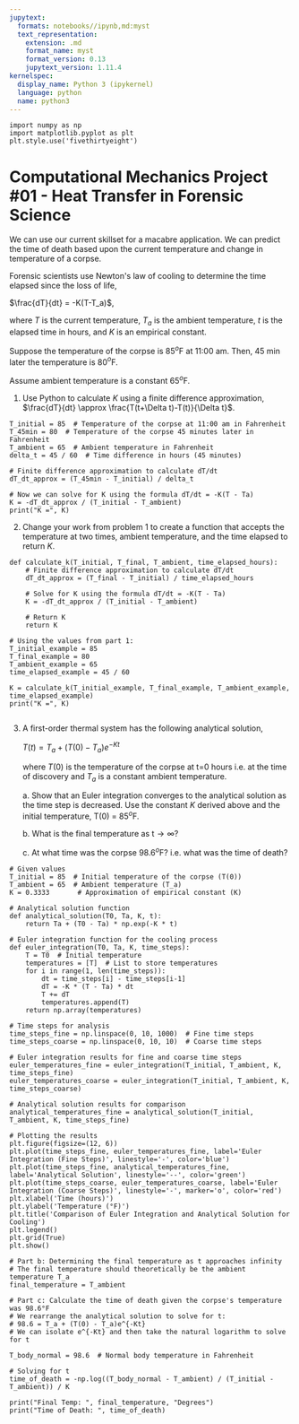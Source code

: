 ```yaml
---
jupytext:
  formats: notebooks//ipynb,md:myst
  text_representation:
    extension: .md
    format_name: myst
    format_version: 0.13
    jupytext_version: 1.11.4
kernelspec:
  display_name: Python 3 (ipykernel)
  language: python
  name: python3
---
```


```{code-cell} ipython3
import numpy as np
import matplotlib.pyplot as plt
plt.style.use('fivethirtyeight')
```

# Computational Mechanics Project #01 - Heat Transfer in Forensic Science

We can use our current skillset for a macabre application. We can predict the time of death based upon the current temperature and change in temperature of a corpse. 

Forensic scientists use Newton's law of cooling to determine the time elapsed since the loss of life, 

$\frac{dT}{dt} = -K(T-T_a)$,

where $T$ is the current temperature, $T_a$ is the ambient temperature, $t$ is the elapsed time in hours, and $K$ is an empirical constant. 

Suppose the temperature of the corpse is 85$^o$F at 11:00 am. Then, 45
min later the temperature is 80$^{o}$F. 

Assume ambient temperature is a constant 65$^{o}$F.

1. Use Python to calculate $K$ using a finite difference approximation, $\frac{dT}{dt} \approx \frac{T(t+\Delta t)-T(t)}{\Delta t}$.

```{code-cell} ipython3
T_initial = 85  # Temperature of the corpse at 11:00 am in Fahrenheit
T_45min = 80  # Temperature of the corpse 45 minutes later in Fahrenheit
T_ambient = 65  # Ambient temperature in Fahrenheit
delta_t = 45 / 60  # Time difference in hours (45 minutes)

# Finite difference approximation to calculate dT/dt
dT_dt_approx = (T_45min - T_initial) / delta_t

# Now we can solve for K using the formula dT/dt = -K(T - Ta)
K = -dT_dt_approx / (T_initial - T_ambient)
print("K =", K)
```

2. Change your work from problem 1 to create a function that accepts the temperature at two times, ambient temperature, and the time elapsed to return $K$.

```{code-cell} ipython3
def calculate_k(T_initial, T_final, T_ambient, time_elapsed_hours):
    # Finite difference approximation to calculate dT/dt
    dT_dt_approx = (T_final - T_initial) / time_elapsed_hours

    # Solve for K using the formula dT/dt = -K(T - Ta)
    K = -dT_dt_approx / (T_initial - T_ambient)
    
    # Return K
    return K

# Using the values from part 1:
T_initial_example = 85 
T_final_example = 80 
T_ambient_example = 65  
time_elapsed_example = 45 / 60  

K = calculate_k(T_initial_example, T_final_example, T_ambient_example, time_elapsed_example)
print("K =", K)
```

```{code-cell} ipython3

```

3. A first-order thermal system has the following analytical solution, 

    $T(t) =T_a+(T(0)-T_a)e^{-Kt}$

    where $T(0)$ is the temperature of the corpse at t=0 hours i.e. at the time of discovery and $T_a$ is a constant ambient temperature. 

    a. Show that an Euler integration converges to the analytical solution as the time step is decreased. Use the constant $K$ derived above and the initial temperature, T(0) = 85$^o$F. 

    b. What is the final temperature as t$\rightarrow\infty$?
    
    c. At what time was the corpse 98.6$^{o}$F? i.e. what was the time of death?

```{code-cell} ipython3
# Given values
T_initial = 85  # Initial temperature of the corpse (T(0))
T_ambient = 65  # Ambient temperature (T_a)
K = 0.3333       # Approximation of empirical constant (K)

# Analytical solution function
def analytical_solution(T0, Ta, K, t):
    return Ta + (T0 - Ta) * np.exp(-K * t)

# Euler integration function for the cooling process
def euler_integration(T0, Ta, K, time_steps):
    T = T0  # Initial temperature
    temperatures = [T]  # List to store temperatures
    for i in range(1, len(time_steps)):
        dt = time_steps[i] - time_steps[i-1]
        dT = -K * (T - Ta) * dt
        T += dT
        temperatures.append(T)
    return np.array(temperatures)

# Time steps for analysis
time_steps_fine = np.linspace(0, 10, 1000)  # Fine time steps
time_steps_coarse = np.linspace(0, 10, 10)  # Coarse time steps

# Euler integration results for fine and coarse time steps
euler_temperatures_fine = euler_integration(T_initial, T_ambient, K, time_steps_fine)
euler_temperatures_coarse = euler_integration(T_initial, T_ambient, K, time_steps_coarse)

# Analytical solution results for comparison
analytical_temperatures_fine = analytical_solution(T_initial, T_ambient, K, time_steps_fine)

# Plotting the results
plt.figure(figsize=(12, 6))
plt.plot(time_steps_fine, euler_temperatures_fine, label='Euler Integration (Fine Steps)', linestyle='-', color='blue')
plt.plot(time_steps_fine, analytical_temperatures_fine, label='Analytical Solution', linestyle='--', color='green')
plt.plot(time_steps_coarse, euler_temperatures_coarse, label='Euler Integration (Coarse Steps)', linestyle='-', marker='o', color='red')
plt.xlabel('Time (hours)')
plt.ylabel('Temperature (°F)')
plt.title('Comparison of Euler Integration and Analytical Solution for Cooling')
plt.legend()
plt.grid(True)
plt.show()
```

```{code-cell} ipython3
# Part b: Determining the final temperature as t approaches infinity
# The final temperature should theoretically be the ambient temperature T_a
final_temperature = T_ambient

# Part c: Calculate the time of death given the corpse's temperature was 98.6°F
# We rearrange the analytical solution to solve for t:
# 98.6 = T_a + (T(0) - T_a)e^{-Kt}
# We can isolate e^{-Kt} and then take the natural logarithm to solve for t

T_body_normal = 98.6  # Normal body temperature in Fahrenheit

# Solving for t
time_of_death = -np.log((T_body_normal - T_ambient) / (T_initial - T_ambient)) / K

print("Final Temp: ", final_temperature, "Degrees")
print("Time of Death: ", time_of_death)
```
